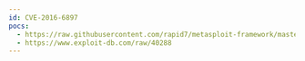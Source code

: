 ```yaml
---
id: CVE-2016-6897
pocs:
  - https://raw.githubusercontent.com/rapid7/metasploit-framework/master/modules/auxiliary/dos/http/wordpress_directory_traversal_dos.rb
  - https://www.exploit-db.com/raw/40288
---
```

